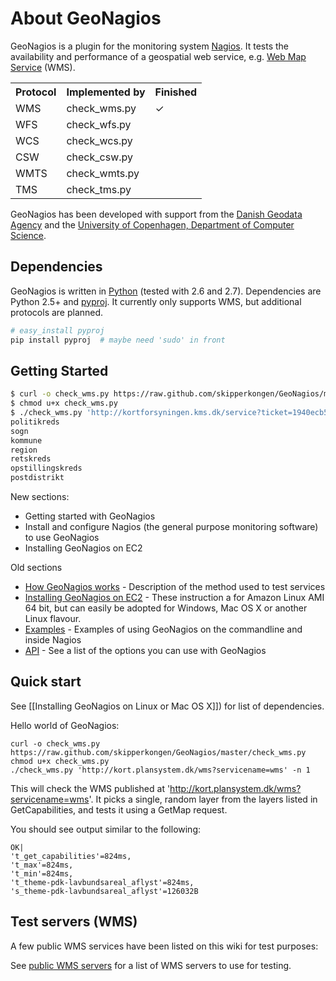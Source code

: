 # About GeoNagios

GeoNagios is a plugin for the monitoring system [Nagios](http://nagios.org/). It tests the availability and performance of a geospatial web service, e.g. [Web Map Service](http://en.wikipedia.org/wiki/Web_Map_Service) (WMS). 

<table>
<tr><th>Protocol</th><th>Implemented by</th><th>Finished</th></tr>
<tr><td>WMS</td><td>check_wms.py</td><td>✓</td></tr>
<tr><td>WFS</td><td>check_wfs.py</td><td></td></tr>
<tr><td>WCS</td><td>check_wcs.py</td><td></td></tr>
<tr><td>CSW</td><td>check_csw.py</td><td></td></tr>
<tr><td>WMTS</td><td>check_wmts.py</td><td></td></tr>
<tr><td>TMS</td><td>check_tms.py</td><td></td></tr>
</table>

GeoNagios has been developed with support from the [Danish Geodata Agency](http://www.gst.dk) and the [University of Copenhagen, Department of Computer Science](http://di.ku.dk/).

## Dependencies

GeoNagios is written in [Python](http://www.python.org/) (tested with 2.6 and 2.7). Dependencies are Python 2.5+ and [pyproj](http://code.google.com/p/pyproj/). It currently only supports WMS, but additional protocols are planned.

```bash
# easy_install pyproj
pip install pyproj  # maybe need 'sudo' in front
```

## Getting Started

```bash
$ curl -o check_wms.py https://raw.github.com/skipperkongen/GeoNagios/master/check_wms.py
$ chmod u+x check_wms.py
$ ./check_wms.py 'http://kortforsyningen.kms.dk/service?ticket=1940ecb511e4d1a92df01347a85aa30f&servicename=dagi' -l
politikreds
sogn
kommune
region
retskreds
opstillingskreds
postdistrikt
```


New sections:

* Getting started with GeoNagios
* Install and configure Nagios (the general purpose monitoring software) to use GeoNagios
* Installing GeoNagios on EC2

Old sections

* [How GeoNagios works](docs/how-geonagios-works.md) - Description of the method used to test services
* [Installing GeoNagios on EC2](geonagios-on-ec2.md) - These instruction a for Amazon Linux AMI 64 bit, but can easily be adopted for Windows, Mac OS X or another Linux flavour.
* [Examples](docs/examples.md) - Examples of using GeoNagios on the commandline and inside Nagios
* [API](docs/api.md) - See a list of the options you can use with GeoNagios

## Quick start

See [[Installing GeoNagios on Linux or Mac OS X]]) for list of dependencies. 

Hello world of GeoNagios:

```
curl -o check_wms.py https://raw.github.com/skipperkongen/GeoNagios/master/check_wms.py
chmod u+x check_wms.py
./check_wms.py 'http://kort.plansystem.dk/wms?servicename=wms' -n 1
```

This will check the WMS published at 'http://kort.plansystem.dk/wms?servicename=wms'. It picks a single, random layer from the layers listed in GetCapabilities, and tests it using a GetMap request.

You should see output similar to the following:

```
OK|
't_get_capabilities'=824ms,
't_max'=824ms,
't_min'=824ms,
't_theme-pdk-lavbundsareal_aflyst'=824ms,
's_theme-pdk-lavbundsareal_aflyst'=126032B
```

## Test servers (WMS)

A few public WMS services have been listed on this wiki for test purposes:

See [public WMS servers](docs/public-wms-servers.md) for a list of WMS servers to use for testing.